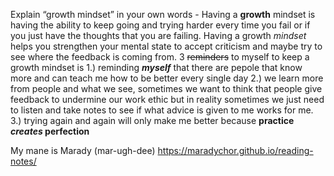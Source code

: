 Explain “growth mindset” in your own words - Having a **growth** mindset is having the ability to keep going and trying harder every time you fail or if you just have the thoughts that you are failing. 
Having a growth _mindset_ helps you strengthen your mental state to accept criticism and maybe try to see where the feedback is coming from.
3 ~~reminders~~  to myself to keep a growth mindset is 1.) reminding ***myself*** that there 
are pepole that know more and can teach me how to be better every single day 2.) we learn more from people and what we see, sometimes 
we want to think that people give feedback to undermine our work ethic but in reality sometimes we just need to listen and take notes to see if what 
advice is given to me works for me. 3.) trying again and again will only make me better because **practice _creates_ perfection**  

My mane is Marady (mar-ugh-dee) https://maradychor.github.io/reading-notes/
